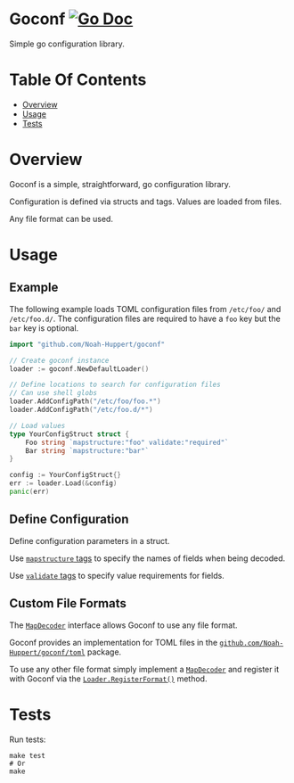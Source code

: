 # Goconf [![Go Doc](https://godoc.org/github.com/Noah-Huppert/goconf?status.svg)](https://godoc.org/github.com/Noah-Huppert/goconf)
Simple go configuration library.

# Table Of Contents
- [Overview](#overview)
- [Usage](#usage)
- [Tests](#tests)

# Overview
Goconf is a simple, straightforward, go configuration library.  

Configuration is defined via structs and tags. Values are loaded from files.  

Any file format can be used. 

# Usage
## Example
The following example loads TOML configuration files from `/etc/foo/` 
and `/etc/foo.d/`. The configuration files are required to have a `foo` key but 
the `bar` key is optional.

```go
import "github.com/Noah-Huppert/goconf"

// Create goconf instance
loader := goconf.NewDefaultLoader()

// Define locations to search for configuration files
// Can use shell globs
loader.AddConfigPath("/etc/foo/foo.*")
loader.AddConfigPath("/etc/foo.d/*")

// Load values
type YourConfigStruct struct {
    Foo string `mapstructure:"foo" validate:"required"`
    Bar string `mapstructure:"bar"`
}

config := YourConfigStruct{}
err := loader.Load(&config)
panic(err)
```

## Define Configuration
Define configuration parameters in a struct.  

Use [`mapstructure` tags](https://godoc.org/github.com/mitchellh/mapstructure#example-Decode--Tags)
to specify the names of fields when being decoded.  

Use [`validate` tags](https://godoc.org/gopkg.in/go-playground/validator.v9) to
specify value requirements for fields.

## Custom File Formats
The [`MapDecoder`](https://godoc.org/github.com/Noah-Huppert/goconf#MapDecoder)
interface allows Goconf to use any file format.  

Goconf provides an implementation for TOML files in the 
[`github.com/Noah-Huppert/goconf/toml`](https://godoc.org/github.com/Noah-Huppert/goconf/toml) package.

To use any other file format simply implement a [`MapDecoder`](https://godoc.org/github.com/Noah-Huppert/goconf#MapDecoder) 
and register it with Goconf via the
[`Loader.RegisterFormat()`](https://godoc.org/github.com/Noah-Huppert/goconf#Loader.RegisterFormat) method.

# Tests
Run tests:

```
make test
# Or
make
```
